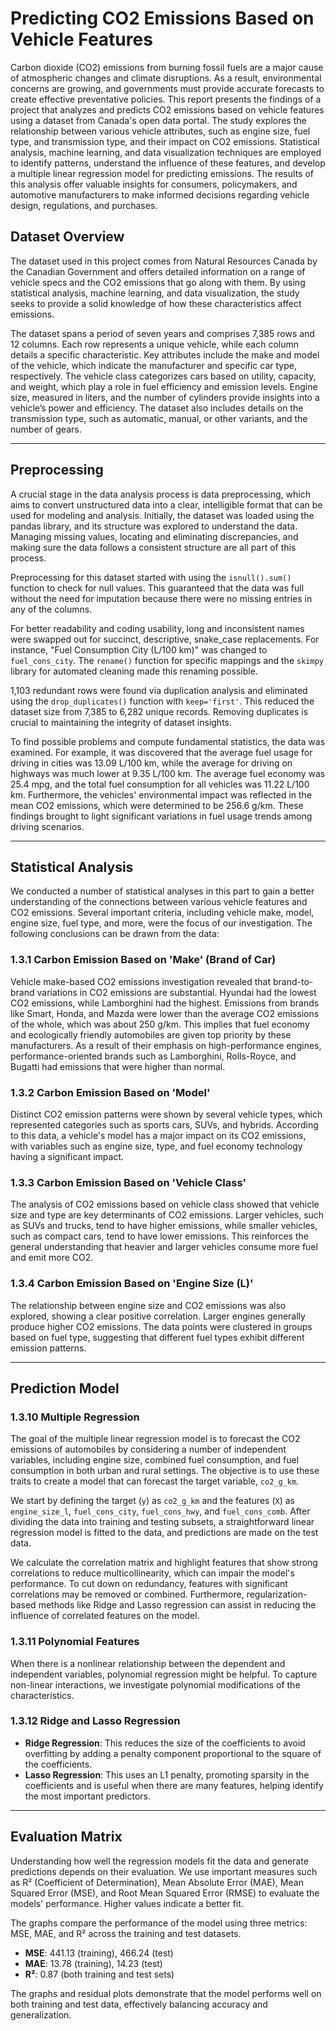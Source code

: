 # Predicting CO2 Emissions Based on Vehicle Features

Carbon dioxide (CO2) emissions from burning fossil fuels are a major cause of atmospheric changes and climate disruptions. As a result, environmental concerns are growing, and governments must provide accurate forecasts to create effective preventative policies. This report presents the findings of a project that analyzes and predicts CO2 emissions based on vehicle features using a dataset from Canada's open data portal. The study explores the relationship between various vehicle attributes, such as engine size, fuel type, and transmission type, and their impact on CO2 emissions. Statistical analysis, machine learning, and data visualization techniques are employed to identify patterns, understand the influence of these features, and develop a multiple linear regression model for predicting emissions. The results of this analysis offer valuable insights for consumers, policymakers, and automotive manufacturers to make informed decisions regarding vehicle design, regulations, and purchases.

## Dataset Overview

The dataset used in this project comes from Natural Resources Canada by the Canadian Government and offers detailed information on a range of vehicle specs and the CO2 emissions that go along with them. By using statistical analysis, machine learning, and data visualization, the study seeks to provide a solid knowledge of how these characteristics affect emissions.

The dataset spans a period of seven years and comprises 7,385 rows and 12 columns. Each row represents a unique vehicle, while each column details a specific characteristic. Key attributes include the make and model of the vehicle, which indicate the manufacturer and specific car type, respectively. The vehicle class categorizes cars based on utility, capacity, and weight, which play a role in fuel efficiency and emission levels. Engine size, measured in liters, and the number of cylinders provide insights into a vehicle’s power and efficiency. The dataset also includes details on the transmission type, such as automatic, manual, or other variants, and the number of gears.

---

## Preprocessing

A crucial stage in the data analysis process is data preprocessing, which aims to convert unstructured data into a clear, intelligible format that can be used for modeling and analysis. Initially, the dataset was loaded using the pandas library, and its structure was explored to understand the data. Managing missing values, locating and eliminating discrepancies, and making sure the data follows a consistent structure are all part of this process.

Preprocessing for this dataset started with using the `isnull().sum()` function to check for null values. This guaranteed that the data was full without the need for imputation because there were no missing entries in any of the columns.

For better readability and coding usability, long and inconsistent names were swapped out for succinct, descriptive, snake_case replacements. For instance, "Fuel Consumption City (L/100 km)" was changed to `fuel_cons_city`. The `rename()` function for specific mappings and the `skimpy` library for automated cleaning made this renaming possible. 

1,103 redundant rows were found via duplication analysis and eliminated using the `drop_duplicates()` function with `keep='first'`. This reduced the dataset size from 7,385 to 6,282 unique records. Removing duplicates is crucial to maintaining the integrity of dataset insights.

To find possible problems and compute fundamental statistics, the data was examined. For example, it was discovered that the average fuel usage for driving in cities was 13.09 L/100 km, while the average for driving on highways was much lower at 9.35 L/100 km. The average fuel economy was 25.4 mpg, and the total fuel consumption for all vehicles was 11.22 L/100 km. Furthermore, the vehicles' environmental impact was reflected in the mean CO2 emissions, which were determined to be 256.6 g/km. These findings brought to light significant variations in fuel usage trends among driving scenarios.

---

## Statistical Analysis

We conducted a number of statistical analyses in this part to gain a better understanding of the connections between various vehicle features and CO2 emissions. Several important criteria, including vehicle make, model, engine size, fuel type, and more, were the focus of our investigation. The following conclusions can be drawn from the data:

### 1.3.1 Carbon Emission Based on 'Make' (Brand of Car)

Vehicle make-based CO2 emissions investigation revealed that brand-to-brand variations in CO2 emissions are substantial. Hyundai had the lowest CO2 emissions, while Lamborghini had the highest. Emissions from brands like Smart, Honda, and Mazda were lower than the average CO2 emissions of the whole, which was about 250 g/km. This implies that fuel economy and ecologically friendly automobiles are given top priority by these manufacturers. As a result of their emphasis on high-performance engines, performance-oriented brands such as Lamborghini, Rolls-Royce, and Bugatti had emissions that were higher than normal.

### 1.3.2 Carbon Emission Based on 'Model'

Distinct CO2 emission patterns were shown by several vehicle types, which represented categories such as sports cars, SUVs, and hybrids. According to this data, a vehicle's model has a major impact on its CO2 emissions, with variables such as engine size, type, and fuel economy technology having a significant impact.

### 1.3.3 Carbon Emission Based on 'Vehicle Class'

The analysis of CO2 emissions based on vehicle class showed that vehicle size and type are key determinants of CO2 emissions. Larger vehicles, such as SUVs and trucks, tend to have higher emissions, while smaller vehicles, such as compact cars, tend to have lower emissions. This reinforces the general understanding that heavier and larger vehicles consume more fuel and emit more CO2.

### 1.3.4 Carbon Emission Based on 'Engine Size (L)'

The relationship between engine size and CO2 emissions was also explored, showing a clear positive correlation. Larger engines generally produce higher CO2 emissions. The data points were clustered in groups based on fuel type, suggesting that different fuel types exhibit different emission patterns.

---

## Prediction Model

### 1.3.10 Multiple Regression

The goal of the multiple linear regression model is to forecast the CO2 emissions of automobiles by considering a number of independent variables, including engine size, combined fuel consumption, and fuel consumption in both urban and rural settings. The objective is to use these traits to create a model that can forecast the target variable, `co2_g_km`.

We start by defining the target (`y`) as `co2_g_km` and the features (`X`) as `engine_size_l`, `fuel_cons_city`, `fuel_cons_hwy`, and `fuel_cons_comb`. After dividing the data into training and testing subsets, a straightforward linear regression model is fitted to the data, and predictions are made on the test data.

We calculate the correlation matrix and highlight features that show strong correlations to reduce multicollinearity, which can impair the model's performance. To cut down on redundancy, features with significant correlations may be removed or combined. Furthermore, regularization-based methods like Ridge and Lasso regression can assist in reducing the influence of correlated features on the model.

### 1.3.11 Polynomial Features

When there is a nonlinear relationship between the dependent and independent variables, polynomial regression might be helpful. To capture non-linear interactions, we investigate polynomial modifications of the characteristics.

### 1.3.12 Ridge and Lasso Regression

- **Ridge Regression**: This reduces the size of the coefficients to avoid overfitting by adding a penalty component proportional to the square of the coefficients.
- **Lasso Regression**: This uses an L1 penalty, promoting sparsity in the coefficients and is useful when there are many features, helping identify the most important predictors.

---

## Evaluation Matrix

Understanding how well the regression models fit the data and generate predictions depends on their evaluation. We use important measures such as R² (Coefficient of Determination), Mean Absolute Error (MAE), Mean Squared Error (MSE), and Root Mean Squared Error (RMSE) to evaluate the models' performance. Higher values indicate a better fit.

The graphs compare the performance of the model using three metrics: MSE, MAE, and R² across the training and test datasets.

- **MSE**: 441.13 (training), 466.24 (test)
- **MAE**: 13.78 (training), 14.23 (test)
- **R²**: 0.87 (both training and test sets)

The graphs and residual plots demonstrate that the model performs well on both training and test data, effectively balancing accuracy and generalization.

